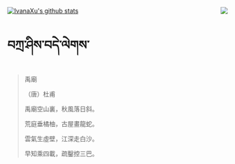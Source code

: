 [![IvanaXu's github stats](https://github-readme-stats.vercel.app/api?username=IvanaXu&show_icons=true&theme=vue-dark)](https://github.com/anuraghazra/github-readme-stats)
<img align="right" src="https://github-readme-stats.vercel.app/api/top-langs/?username=IvanaXu&langs_count=3&theme=graywhite" />
# བཀྲ་ཤིས་བདེ་ལེགས་
> 禹廟
> 
> （唐）杜甫
> 
> 禹廟空山裏，秋風落日斜。
> 
> 荒庭垂橘柚，古屋畫龍蛇。
> 
> 雲氣生虛壁，江深走白沙。
> 
> 早知乘四載，疏鑿控三巴。
>